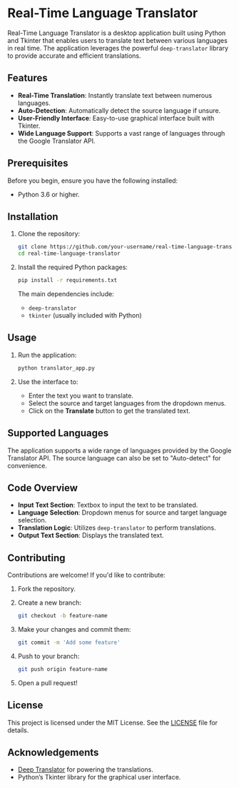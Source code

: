 # Real-Time Language Translator

Real-Time Language Translator is a desktop application built using Python and Tkinter that enables users to translate text between various languages in real time. The application leverages the powerful `deep-translator` library to provide accurate and efficient translations.

## Features


- **Real-Time Translation**: Instantly translate text between numerous languages.
- **Auto-Detection**: Automatically detect the source language if unsure.
- **User-Friendly Interface**: Easy-to-use graphical interface built with Tkinter.
- **Wide Language Support**: Supports a vast range of languages through the Google Translator API.

## Prerequisites

Before you begin, ensure you have the following installed:

- Python 3.6 or higher.

## Installation

1. Clone the repository:

   ```bash
   git clone https://github.com/your-username/real-time-language-translator.git
   cd real-time-language-translator
   ```

2. Install the required Python packages:


   ```bash
   pip install -r requirements.txt
   ```

   The main dependencies include:

   - `deep-translator`
   - `tkinter` (usually included with Python)

## Usage

1. Run the application:

   ```bash
   python translator_app.py
   ```

2. Use the interface to:

   - Enter the text you want to translate.
   - Select the source and target languages from the dropdown menus.
   - Click on the **Translate** button to get the translated text.

## Supported Languages

The application supports a wide range of languages provided by the Google Translator API. The source language can also be set to "Auto-detect" for convenience.

## Code Overview

- **Input Text Section**: Textbox to input the text to be translated.
- **Language Selection**: Dropdown menus for source and target language selection.
- **Translation Logic**: Utilizes `deep-translator` to perform translations.
- **Output Text Section**: Displays the translated text.

## Contributing

Contributions are welcome! If you'd like to contribute:

1. Fork the repository.
2. Create a new branch:

   ```bash
   git checkout -b feature-name
   ```

3. Make your changes and commit them:

   ```bash
   git commit -m 'Add some feature'
   ```

4. Push to your branch:

   ```bash
   git push origin feature-name
   ```

5. Open a pull request!

## License

This project is licensed under the MIT License. See the [LICENSE](LICENSE) file for details.

## Acknowledgements

- [Deep Translator](https://pypi.org/project/deep-translator/) for powering the translations.
- Python’s Tkinter library for the graphical user interface.
